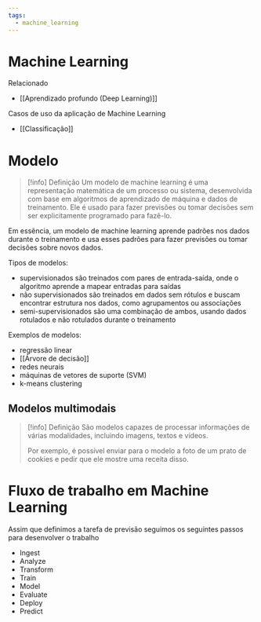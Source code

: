 ```yaml
---
tags:
  - machine_learning
---
```

# Machine Learning

Relacionado

- [[Aprendizado profundo (Deep Learning)]]

Casos de uso da aplicação de Machine Learning

- [[Classificação]]

# Modelo

> [!info] Definição
> Um modelo de machine learning é uma representação matemática de um processo ou sistema, desenvolvida com base em algoritmos de aprendizado de máquina e dados de treinamento. Ele é usado para fazer previsões ou tomar decisões sem ser explicitamente programado para fazê-lo.

 Em essência, um modelo de machine learning aprende padrões nos dados durante o treinamento e usa esses padrões para fazer previsões ou tomar decisões sobre novos dados.

Tipos de modelos:
- supervisionados são treinados com pares de entrada-saída, onde o algoritmo aprende a mapear entradas para saídas
- não supervisionados são treinados em dados sem rótulos e buscam encontrar estrutura nos dados, como agrupamentos ou associações
- semi-supervisionados são uma combinação de ambos, usando dados rotulados e não rotulados durante o treinamento

Exemplos de modelos:
- regressão linear
- [[Árvore de decisão]]
- redes neurais
- máquinas de vetores de suporte (SVM)
- k-means clustering

## Modelos multimodais

> [!info] Definição
> São modelos capazes de processar informações de várias modalidades, incluindo imagens, textos e vídeos.
> 
> Por exemplo, é possível enviar para o modelo a foto de um prato de cookies e pedir que ele mostre uma receita disso.


# Fluxo de trabalho em Machine Learning

Assim que definimos a tarefa de previsão seguimos os seguintes passos para desenvolver o trabalho

- Ingest
- Analyze
- Transform
- Train
- Model
- Evaluate
- Deploy
- Predict

